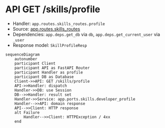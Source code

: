 # API GET /skills/profile

- Handler: `app.routes.skills_routes.profile`
- Source: [app.routes.skills_routes](../Src/backend/app/routes/skills_routes.py#L18)
- Dependencies: `app.deps.get_db` via `db`, `app.deps.get_current_user` via `_user`
- Response model: `SkillProfileResp`

```mermaid
sequenceDiagram
    autonumber
    participant Client
    participant API as FastAPI Router
    participant Handler as profile
    participant DB as Database
    Client->>API: GET /skills/profile
    API->>Handler: dispatch
    Handler->>DB: use Session
    DB-->>Handler: result set
    Handler->>Service: app.ports.skills.developer_profile
    Handler-->>API: domain response
    API-->>Client: HTTP response
    alt Failure
        Handler-->>Client: HTTPException / 4xx
    end
```